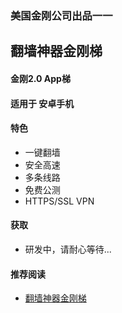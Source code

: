 ### 美国金刚公司出品一一
## 翻墙神器金刚梯
#### 金刚2.0 App梯
#### 适用于 安卓手机

#### 特色
  - 一键翻墙
  - 安全高速 
  - 多条线路 
  - 免费公测 
  - HTTPS/SSL VPN

#### 获取
  - 研发中，请耐心等待...

#### 推荐阅读
- [翻墙神器金刚梯](https://a2zitpro.github.io/web/dlb)
